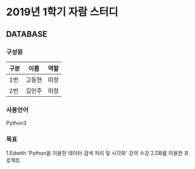 # 2019년 1학기 자람 스터디
## DATABASE

### 구성원
|  구분 | 이름  |  역할 |
|------|------|------
|1번   | 고동현 |  미정 |
|2번   | 김민주 |  미정 |

### 사용언어
Python3

### 목표
1.Edwith 'Python을 이용한 데이터 검색 처리 및 시각화' 강의 수강
2.DB를 이용한 프로젝트
